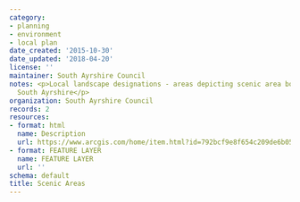```yaml
---
category:
- planning
- environment
- local plan
date_created: '2015-10-30'
date_updated: '2018-04-20'
license: ''
maintainer: South Ayrshire Council
notes: <p>Local landscape designations - areas depicting scenic area boundaries for
  South Ayrshire</p>
organization: South Ayrshire Council
records: 2
resources:
- format: html
  name: Description
  url: https://www.arcgis.com/home/item.html?id=792bcf9e8f654c209de6b05be1319506
- format: FEATURE LAYER
  name: FEATURE LAYER
  url: ''
schema: default
title: Scenic Areas
---
```

